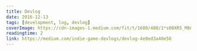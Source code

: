 ```yaml
---
title: Devlog
date: 2016-12-13
tags: [development, log, devlog]
coverImage: https://cdn-images-1.medium.com/fit/t/1600/480/1*s00XR5_M8nC7AcrMdN01Uw.jpeg
readingtime: 2
link: https://medium.com/indie-game-devlogs/devlog-4e8ed3a40e58
---
```


